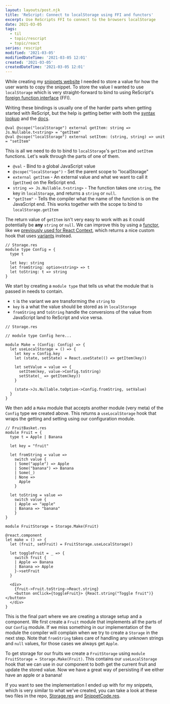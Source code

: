 ```yaml
---
layout: layouts/post.njk
title: 'ReScript: Connect to localStorage using FFI and functors'
excerpt: Use ReScripts FFI to connect to the browsers localStorage
date: 2021-03-05
tags:
  - til
  - topic/rescript
  - topic/react
series: rescript
modified: '2021-03-05'
modifiedDateTime: '2021-03-05 12:01'
created: '2021-03-05'
createdDateTime: '2021-03-05 12:01'
---
```


While creating my [snippets website](https://snippets.willcodefor.beer) I needed to store a value for how the user wants to copy the snippet. To store the value I wanted to use `localStorage` which is very straight-forward to bind to using ReScript's [foreign function interface](https://en.wikipedia.org/wiki/Foreign_function_interface) (FFI).

Writing these bindings is usually one of the harder parts when getting started with ReScript, but the help is getting better with both the [syntax lookup](https://rescript-lang.org/syntax-lookup) and the [docs](https://rescript-lang.org/docs/manual/latest/interop-cheatsheet).

```reasonml
@val @scope("localStorage") external getItem: string => Js.Nullable.t<string> = "getItem"
@val @scope("localStorage") external setItem: (string, string) => unit = "setItem"
```

This is all we need to do to bind to `localStorage`'s `getItem` and `setItem` functions. Let's walk through the parts of one of them.

- `@val` - Bind to a global JavaScript value
- `@scope("localStorage")` - Set the parent scope to "localStorage"
- `external getItem` - An external value and what we want to call it (`getItem`) on the ReScript end.
- `string => Js.Nullable.t<string>` - The function takes one `string`, the key in `localStorage`, and returns a `string` or `null`.
- `"getItem"` - Tells the compiler what the name of the function is on the JavaScript end. This works together with the scope to bind to `localStorage.getItem`

The return value of `getItem` isn't very easy to work with as it could potentially be **any** `string` or `null`. We can improve this by using a [functor](https://rescript-lang.org/docs/manual/latest/module#module-functions-functors), like we [previously used for React Context](/posts/using-usecontext-in-rescript-react), which returns a nice custom hook that uses [variants](https://rescript-lang.org/docs/manual/v8.0.0/variant) instead.

```reasonml
// Storage.res
module type Config = {
  type t

  let key: string
  let fromString: option<string> => t
  let toString: t => string
}
```

We start by creating a `module type` that tells us what the module that is passed in needs to contain.

- `t` is the variant we are transforming the `string` to
- `key` is a what the value should be stored as in `localStorage`
- `fromString` and `toString` handle the conversions of the value from JavaScript land to ReScript and vice versa.

```reasonml
// Storage.res

// module type Config here...

module Make = (Config: Config) => {
  let useLocalStorage = () => {
    let key = Config.key
    let (state, setState) = React.useState(() => getItem(key))

    let setValue = value => {
      setItem(key, value->Config.toString)
      setState(_ => getItem(key))
    }

    (state->Js.Nullable.toOption->Config.fromString, setValue)
  }
}
```

We then add a `Make` module that accepts another module (very meta) of the `Config` type we created above. This returns a `useLocalStorage` hook that wraps the getting and setting using our configuration module.

```reasonml
// FruitBasket.res
module Fruit = {
  type t = Apple | Banana

  let key = "fruit"

  let fromString = value =>
    switch value {
    | Some("apple") => Apple
    | Some("banana") => Banana
    | Some(_)
    | None =>
      Apple
    }

  let toString = value =>
    switch value {
    | Apple => "apple"
    | Banana => "banana"
    }
}

module FruitStorage = Storage.Make(Fruit)

@react.component
let make = () => {
  let (fruit, setFruit) = FruitStorage.useLocalStorage()

  let toggleFruit = _ => {
    switch fruit {
    | Apple => Banana
    | Banana => Apple
    }->setFruit
  }

  <div>
    {fruit->Fruit.toString->React.string}
    <button onClick={toggleFruit}> {React.string("Toggle fruit")} </button>
  </div>
}
```

This is the final part where we are creating a storage setup and a component. We first create a `Fruit` module that implements all the parts of our `Config` module. If we miss something in our implementation of the module the compiler will complain when we try to create a `Storage` in the next step. Note that `fromString` takes care of handling any unknown strings and `null` values, for those cases we always get `Apple`.

To get storage for our fruits we create a `FruitStorage` using `module FruitStorage = Storage.Make(Fruit)`. This contains our `useLocalStorage` hook that we can use in our component to both get the current fruit and update the stored value. Now we have a great way of persisting if we either have an apple or a banana!

If you want to see the implementation I ended up with for my snippets, which is very similar to what we've created, you can take a look at these two files in the repo, [Storage.res](https://github.com/believer/ultisnips-parse/blob/main/packages/web/src/Storage.res) and [SnippetCode.res](https://github.com/believer/ultisnips-parse/blob/main/packages/web/src/SnippetCode.res).
